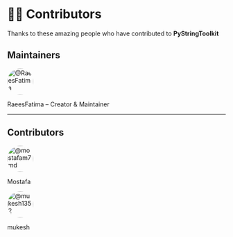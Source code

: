 # 👩‍💻 Contributors

Thanks to these amazing people who have contributed to **PyStringToolkit** 

## Maintainers
<a href="https://github.com/RaeesFatima">
  <img src="https://avatars.githubusercontent.com/RaeesFatima" width="60px" style="border-radius:50%" alt="@RaeesFatima"/>
</a>  

RaeesFatima – Creator & Maintainer  

---

## Contributors
<a href="https://github.com/mostafam7md">
  <img src="https://avatars.githubusercontent.com/mostafam7md" width="60px" style="border-radius:50%" alt="@mostafam7md"/>
</a>

Mostafa

<a href="https://github.com/mukesh1352">
  <img src="https://avatars.githubusercontent.com/mukesh1352" width="60px" style="border-radius:50%" alt="@mukesh1352"/>
</a>

mukesh
